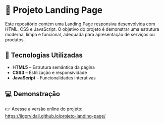 # 🚀 Projeto Landing Page

Este repositório contém uma Landing Page responsiva desenvolvida com HTML, CSS e JavaScript. O objetivo do projeto é demonstrar uma estrutura moderna, limpa e funcional, adequada para apresentação de serviços ou produtos.

## 🧱 Tecnologias Utilizadas

- **HTML5** – Estrutura semântica da página
- **CSS3** – Estilização e responsividade
- **JavaScript** – Funcionalidades interativas

## 💻 Demonstração

👉 Acesse a versão online do projeto:  
https://iigorvidall.github.io/projeto-landing-page/
